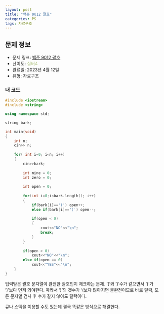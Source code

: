 ```yaml
---
layout: post
title: "백준 9012 괄호"
categories: PS
tags: 자료구조
---
```


## 문제 정보
- 문제 링크: [백준 9012 괄호](https://www.acmicpc.net/problem/9012)
- 난이도: <span style="color:#B5C78A">실버4</span>
- 완료일: 2023년 4월 12일
- 유형: 자료구조

### 내 코드

```C++
#include <iostream>
#include <string>

using namespace std;

string bark;

int main(void)
{	
	int n;
	cin>> n;
	
	for( int i=0; i<n; i++)
	{
		cin>>bark;
		
		int nine = 0;
		int zero = 0;
		
		int open = 0;
		
		for(int i=0;i<bark.length(); i++)
		{
			if(bark[i]=='(') open++;
			else if(bark[i]==')') open--;
			
			if(open < 0)
			{
				cout<<"NO"<<"\n";
				break;
			}
		}
		
		if(open > 0)
			cout<<"NO"<<"\n";
		else if(open == 0)
			cout<<"YES"<<"\n";
	}
}
```

입력받은 괄호 문자열이 완전한 괄호인지 체크하는 문제. ‘(’와 ‘)’수가 같으면서 ‘(’가 ‘)’보다 먼저 와야한다. 따라서 ‘)’의 갯수가 ‘(보다 많아지면 불완전이므로 바로 탈락, 모든 문자열 검사 후 수가 같지 않아도 탈락이다.

큐나 스택을 이용할 수도 있는데 결국 똑같은 방식으로 해결한다.
